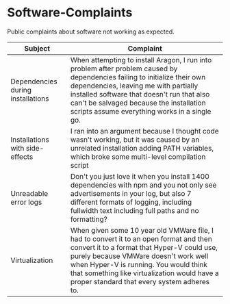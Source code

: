 # Software-Complaints
Public complaints about software not working as expected.

| Subject | Complaint |
| - | - |
| Dependencies during installations | When attempting to install Aragon, I run into problem after problem caused by dependencies failing to initialize their own dependencies, leaving me with partially installed software that doesn't run that also can't be salvaged because the installation scripts assume everything works in a single go. |
| Installations with side-effects | I ran into an argument because I thought code wasn't working, but it was caused by an unrelated installation adding PATH variables, which broke some multi-level compilation script |
| Unreadable error logs | Don't you just love it when you install 1400 dependencies with npm and you not only see advertisements in your log, but also 7 different formats of logging, including fullwidth text including full paths and no formatting? |
| Virtualization | When given some 10 year old VMWare file, I had to convert it to an open format and then convert it to a format that Hyper-V could use, purely because VMWare doesn't work well when Hyper-V is running. You would think that something like virtualization would have a proper standard that every system adheres to. |
